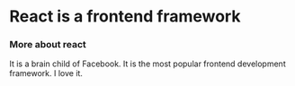 # React is a frontend framework

### More about react

It is a brain child of Facebook. It is the most popular frontend development framework. I love it.